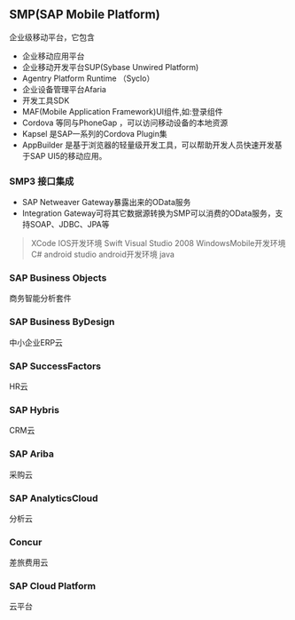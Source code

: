 ## SMP(SAP Mobile Platform)
企业级移动平台，它包含
- 企业移动应用平台
- 企业移动开发平台SUP(Sybase Unwired Platform)
- Agentry Platform Runtime （Syclo）
- 企业设备管理平台Afaria
- 开发工具SDK
- MAF(Mobile Application Framework)UI组件,如:登录组件
- Cordova   等同与PhoneGap ，可以访问移动设备的本地资源
- Kapsel 是SAP一系列的Cordova Plugin集
- AppBuilder 是基于浏览器的轻量级开发工具，可以帮助开发人员快速开发基于SAP UI5的移动应用。



### SMP3 接口集成
- SAP Netweaver Gateway暴露出来的OData服务
- Integration Gateway可将其它数据源转换为SMP可以消费的OData服务，支持SOAP、JDBC、JPA等

> XCode IOS开发环境  Swift
> Visual Studio 2008  WindowsMobile开发环境   C# 
> android studio  android开发环境    java


### SAP Business Objects
商务智能分析套件


### SAP Business ByDesign
中小企业ERP云

### SAP SuccessFactors
HR云

### SAP Hybris
CRM云

### SAP Ariba
采购云

### SAP AnalyticsCloud
分析云

### Concur
差旅费用云

### SAP Cloud Platform
云平台